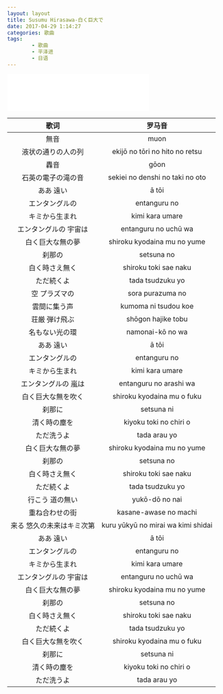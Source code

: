 ```yaml
---
layout: layout
title: Susumu Hirasawa-白く巨大で
date: 2017-04-29 1:14:27
categories: 歌曲
tags: 
        - 歌曲
        - 平泽进
        - 日语
---
```


<iframe frameborder="no" border="0" marginwidth="0" marginheight="0" width=330 height=86 src="//music.163.com/outchain/player?type=2&id=28069753&auto=0&height=66"></iframe>

<!-- more -->

  歌词 | 罗马音                   
:------: | :-------: 
無音|muon
液状の通りの人の列|ekijō no tōri no hito no retsu
轟音|gōon
石英の電子の滝の音|sekiei no denshi no taki no oto
ああ 遠い|ā tōi
エンタングルの|entanguru no
キミから生まれ|kimi kara umare 
エンタングルの 宇宙は|entanguru no uchū wa
白く巨大な無の夢|shiroku kyodaina mu no yume
刹那の|setsuna no
白く時さえ無く|shiroku toki sae naku
ただ続くよ|tada tsudzuku yo 
空 プラズマの|sora purazuma no
雲間に集う声|kumoma ni tsudou koe
荘厳 弾け飛ぶ|shōgon hajike tobu
名もない光の環|namonai-kō no wa
ああ 遠い|ā tōi
エンタングルの|entanguru no
キミから生まれ|kimi kara umare 
エンタングルの 嵐は|entanguru no arashi wa
白く巨大な無を吹く|shiroku kyodaina mu o fuku
刹那に|setsuna ni
清く時の塵を|kiyoku toki no chiri o
ただ洗うよ|tada arau yo
白く巨大な無の夢|shiroku kyodaina mu no yume
刹那の|setsuna no
白く時さえ無く|shiroku toki sae naku
ただ続くよ|tada tsudzuku yo 
行こう 道の無い|yukō-dō no nai
重ね合わせの街|kasane-awase no machi
来る 悠久の未来はキミ次第|kuru yūkyū no mirai wa kimi shidai
ああ 遠い|ā tōi
エンタングルの|entanguru no
キミから生まれ|kimi kara umare 
エンタングルの 宇宙は|entanguru no uchū wa
白く巨大な無の夢|shiroku kyodaina mu no yume
刹那の|setsuna no
白く時さえ無く|shiroku toki sae naku
ただ続くよ|tada tsudzuku yo
白く巨大な無を吹く|shiroku kyodaina mu o fuku
刹那に|setsuna ni
清く時の塵を|kiyoku toki no chiri o
ただ洗うよ|tada arau yo